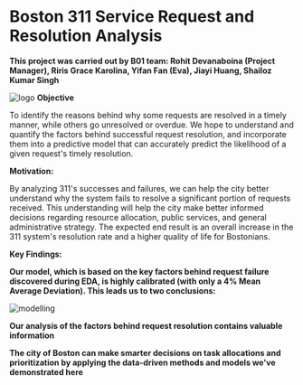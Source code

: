 # Boston 311 Service Request and Resolution Analysis

**This project was carried out by B01 team: Rohit Devanaboina (Project Manager), Riris Grace Karolina,  Yifan Fan (Eva), Jiayi Huang, Shailoz Kumar Singh**

![logo](https://github.com/ririsgrace/Boston_311_Analysis/assets/144182572/3f0a8cc6-4247-410c-afc8-701742403306)
**Objective**

To identify the reasons behind why some requests are resolved in a timely manner, while others go unresolved or overdue. We hope to understand and quantify the factors behind successful request resolution, and incorporate them into a predictive model that can accurately predict the likelihood of a given request's timely resolution.

**Motivation:**

By analyzing 311's successes and failures, we can help the city better understand why the system fails to resolve a significant portion of requests received. This understanding will help the city make better informed decisions regarding resource allocation, public services, and general administrative strategy. The expected end result is an overall increase in the 311 system's resolution rate and a higher quality of life for Bostonians.

**Key Findings:**


**Our model, which is based on the key factors behind request failure discovered during EDA, is highly calibrated (with only a 4% Mean Average Deviation). This leads us to two conclusions:**


![modelling](https://github.com/ririsgrace/Boston_311_Analysis/assets/144182572/bbeb12f8-3562-4d39-b743-18c0d14f0fff)


**Our analysis of the factors behind request resolution contains valuable information**

**The city of Boston can make smarter decisions on task allocations and prioritization by applying the data-driven methods and models we've demonstrated here**


